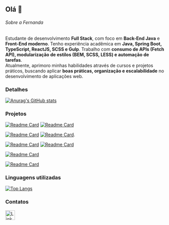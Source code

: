 ## Olá 👋


###### Sobre a Fernanda 
Estudante de desenvolvimento **Full Stack**, com foco em **Back-End Java** e **Front-End moderno**. Tenho experiência acadêmica em **Java, Spring Boot, TypeScript, ReactJS, SCSS e Gulp**. Trabalho com **consumo de APIs (Fetch API), modularização de estilos (BEM, SCSS, LESS) e automação de tarefas**.  
Atualmente, aprimoro minhas habilidades através de cursos e projetos práticos, buscando aplicar **boas práticas, organização e escalabilidade** no desenvolvimento de aplicações web.  

### Detalhes

[![Anurag's GitHub stats](https://github-readme-stats.vercel.app/api?username=FerRufato&show_icons=true&theme=dark)](https://github.com/anuraghazra/github-readme-stats)

### Projetos

[![Readme Card](https://github-readme-stats.vercel.app/api/pin/?username=FerRufato&repo=Projeto_md35&theme=dark)](https://github.com/FerRufato/Projeto_md35)     [![Readme Card](https://github-readme-stats.vercel.app/api/pin/?username=FerRufato&repo=mod40-Springboot&theme=dark)](https://github.com/FerRufato/mod40-Springboot)


[![Readme Card](https://github-readme-stats.vercel.app/api/pin/?username=FerRufato&repo=Projeto38_Monol-tico&theme=dark)](https://github.com/FerRufato/Projeto38_Monol-tico)     [![Readme Card](https://github-readme-stats.vercel.app/api/pin/?username=FerRufato&repo=md33_JPAAvancado&theme=dark)](https://github.com/FerRufato/md33_JPAAvancado).

[![Readme Card](https://github-readme-stats.vercel.app/api/pin/?username=FerRufato&repo=Desafio-Photo-opp&theme=dark)](https://github.com/FerRufato/Desafio-Photo-opp)       [![Readme Card](https://github-readme-stats.vercel.app/api/pin/?username=FerRufato&repo=MD29-TesteSQL&theme=dark)](https://github.com/FerRufato/MD29-TesteSQL)

[![Readme Card](https://github-readme-stats.vercel.app/api/pin/?username=FerRufato&repo=Desafio-Photo-opp-frontend&theme=dark)](https://github.com/FerRufato/Desafio-Photo-opp-frontend)

[![Readme Card](https://github-readme-stats.vercel.app/api/pin/?username=FerRufato&repo=MicroServicosMD42&theme=dark)](https://github.com/FerRufato/MicroServicosMD42)


### Linguagens utilizadas

[![Top Langs](https://github-readme-stats.vercel.app/api/top-langs/?username=FerRufato&layout=compact)](https://github.com/anuraghazra/github-readme-stats)

### Contatos

[<img src='https://img.shields.io/badge/LinkedIn-0077B5?style=for-the-badge&logo=linkedin&logoColor=white' alt='Linkedin' height='30'>](https://www.linkedin.com/in/fernanda-rufato/)

